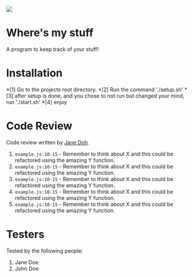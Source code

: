 <img src="misc/fizzybubblech.gif">

# Where's my stuff

A program to keep track of your stuff!

# Installation

*[1] Go to the projects root directory.
*[2] Run the command './setup.sh'
*[3] after setup is done, and you chose to not run but changed your mind, run './start.sh'
*[4] enjoy

# Code Review

Code review written by [Jane Doh](https://github.com/username).

1. `example.js:10-15` - Remember to think about X and this could be refactored using the amazing Y function.
2. `example.js:10-15` - Remember to think about X and this could be refactored using the amazing Y function.
3. `example.js:10-15` - Remember to think about X and this could be refactored using the amazing Y function.
4. `example.js:10-15` - Remember to think about X and this could be refactored using the amazing Y function.
5. `example.js:10-15` - Remember to think about X and this could be refactored using the amazing Y function.

# Testers

Tested by the following people:

1. Jane Doe
2. John Doe
